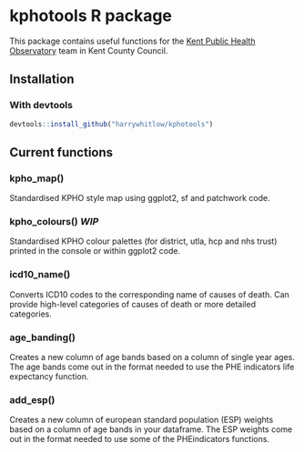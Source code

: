 # kphotools R package
This package contains useful functions for the [Kent Public Health Observatory](https://www.kpho.org.uk/) team in Kent County Council.

## Installation
###  With devtools
```R
devtools::install_github("harrywhitlow/kphotools")
```

## Current functions
### kpho_map()  
Standardised KPHO style map using ggplot2, sf and patchwork code.
### kpho_colours() ***WIP***  
Standardised KPHO colour palettes (for district, utla, hcp and nhs trust) printed in the console or within ggplot2 code.  
### icd10_name()  
Converts ICD10 codes to the corresponding name of causes of death. Can provide high-level categories of causes of death or more detailed categories.  
### age_banding()  
Creates a new column of age bands based on a column of single year ages. The age bands come out in the format needed to use the PHE indicators life expectancy function. 
### add_esp()
Creates a new column of european standard population (ESP) weights based on a column of age bands in your dataframe. The ESP weights come out in the format needed to use some of the PHEindicators functions. 
